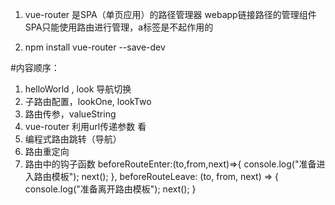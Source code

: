 1. vue-router 是SPA（单页应用）的路径管理器
  webapp链接路径的管理组件
  SPA只能使用路由进行管理，a标签是不起作用的

2. npm install vue-router --save-dev

#内容顺序：
  1. helloWorld , look 导航切换
  2. 子路由配置，lookOne, lookTwo
  3. 路由传参，<router-link :to="{name:xxx,params:{key:value}}">valueString</router-link>
  4. vue-router 利用url传递参数 <router-link to="/look/666">看</router-link>
  5. 编程式路由跳转（导航）
  6. 路由重定向
  7. 路由中的钩子函数
      beforeRouteEnter:(to,from,next)=>{
        console.log("准备进入路由模板");
        next();
      },
      beforeRouteLeave: (to, from, next) => {
        console.log("准备离开路由模板");
        next();
      }